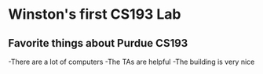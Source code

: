 # Winston's first CS193 Lab





## Favorite things about Purdue CS193
  -There are a lot of computers
  -The TAs are helpful
  -The building is very nice
 


